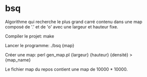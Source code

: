 # bsq
Algorithme qui recherche le plus grand carré contenu dans une map composé de '.' et de 'o' avec une largeur et hauteur fixe.

Compiler le projet: make

Lancer le programme: ./bsq {map}

Créer une map: perl gen_map.pl {largeur} {hauteur} {densité} > {map_name}

Le fichier map du repos contient une map de 10000 * 10000.
